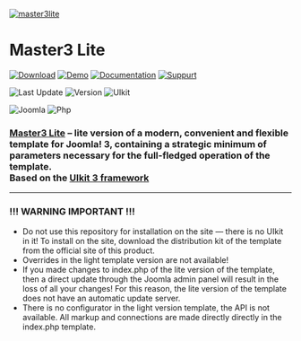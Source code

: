 [![master3lite](https://master3.alekvolsk.info/images/github.jpg)](https://master3.alekvolsk.info/)

# Master3 Lite

[![Download](https://img.shields.io/badge/-download-28A5F5.svg?style=for-the-badge)](https://master3.alekvolsk.info/download/download-light)
[![Demo](https://img.shields.io/badge/-demo-28A5F5.svg?style=for-the-badge)](https://master3.alekvolsk.info/positions/light)
[![Documentation](https://img.shields.io/badge/-documentation-28A5F5.svg?style=for-the-badge)](https://master3.alekvolsk.info/documentation/light-params)
[![Suppurt](https://img.shields.io/badge/-support-28A5F5.svg?style=for-the-badge)](https://master3.alekvolsk.info/support)

![Last Update](https://img.shields.io/badge/last_update-2019.09.03-28A5F5.svg?style=for-the-badge)
![Version](https://img.shields.io/badge/version-1.0.3-28A5F5.svg?style=for-the-badge)
![UIkit](https://img.shields.io/badge/UIkit-3.1.9-1e87f0.svg?style=for-the-badge)

![Joomla](https://img.shields.io/badge/joomla-3.9+-1A3867.svg?style=for-the-badge)
![Php](https://img.shields.io/badge/php-5.6+-8892BF.svg?style=for-the-badge)

### [Master3 Lite](https://master3.alekvolsk.info/) – lite version of a modern, convenient and flexible template for Joomla! 3, containing a strategic minimum of parameters necessary for the full-fledged operation of the template. <br>Based on the [UIkit 3 framework](https://github.com/uikit/uikit)

---

### !!! WARNING IMPORTANT !!!

- Do not use this repository for installation on the site — there is no UIkit in it! To install on the site, download the distribution kit of the template from the official site of this product.
- Overrides in the light template version are not available!
- If you made changes to index.php of the lite version of the template, then a direct update through the Joomla admin panel will result in the loss of all your changes! For this reason, the lite version of the template does not have an automatic update server.
- There is no configurator in the light version template, the API is not available. All markup and connections are made directly directly in the index.php template.
